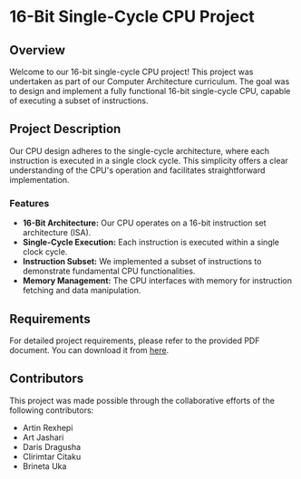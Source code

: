 # 16-Bit Single-Cycle CPU Project

## Overview
Welcome to our 16-bit single-cycle CPU project! This project was undertaken as part of our Computer Architecture curriculum. The goal was to design and implement a fully functional 16-bit single-cycle CPU, capable of executing a subset of instructions.

## Project Description
Our CPU design adheres to the single-cycle architecture, where each instruction is executed in a single clock cycle. This simplicity offers a clear understanding of the CPU's operation and facilitates straightforward implementation.

### Features
- **16-Bit Architecture:** Our CPU operates on a 16-bit instruction set architecture (ISA).
- **Single-Cycle Execution:** Each instruction is executed within a single clock cycle.
- **Instruction Subset:** We implemented a subset of instructions to demonstrate fundamental CPU functionalities.
- **Memory Management:** The CPU interfaces with memory for instruction fetching and data manipulation.

## Requirements
For detailed project requirements, please refer to the provided PDF document. You can download it from [here](#upload-requirements-pdf).

## Contributors
This project was made possible through the collaborative efforts of the following contributors:
- Artin Rexhepi
- Art Jashari
- Daris Dragusha
- Clirimtar Citaku
- Brineta Uka




